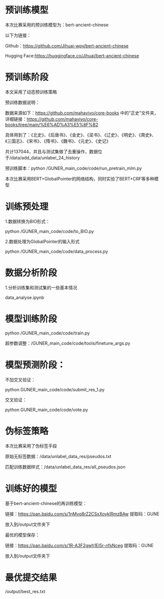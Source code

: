 <!--
 * @Descripttion: 
 * @version: 
 * @Author: Smallxiaoxin
 * @Date: 2023-06-06 11:00:23
 * @LastEditors: Smallxiaoxin
 * @LastEditTime: 2023-06-06 20:53:30
-->
# 预训练模型
本次比赛采用的预训练模型为：bert-ancient-chinese

以下为链接：

Github：https://github.com/Jihuai-wpy/bert-ancient-chinese

Hugging Face:https://huggingface.co/Jihuai/bert-ancient-chinese

# 预训练阶段
本文采用了动态预训练策略

预训练数据说明：

数据来源如下：https://github.com/mahavivo/core-books 中的“正史”文件夹，详细链接：https://github.com/mahavivo/core-books/tree/main/%E6%AD%A3%E5%8F%B2

具体用到了：《北史》、《后唐书》、《金史》、《梁书》、《辽史》、《明史》、《南史》、《三国志》、《宋书》、《隋书》、《魏书》、《元史》、《史记》

共计137044，并且与测试集做了去重操作，数据位于/data/add_data/unlabel_24_history

预训练脚本：python /GUNER_main_code/code/run_pretrain_mlm.py

本次比赛采用BERT+GlobalPointer的网络结构，同时实验了BERT+CRF等多种模型

# 训练预处理

1.数据转换为BIO形式：

python /GUNER_main_code/code/to_BIO.py

2.数据处理为GlobalPointer的输入形式

python /GUNER_main_code/code/data_process.py

# 数据分析阶段

1.分析训练集和测试集的一些基本情况

data_analyse.ipynb

# 模型训练阶段

python /GUNER_main_code/code/train.py

超参数调整：/GUNER_main_code/code/tools/finetune_args.py

# 模型预测阶段：

不加交叉验证：

python GUNER_main_code/code/submit_res_1.py

交叉验证：

python GUNER_main_code/code/vote.py

# 伪标签策略

本次比赛采用了伪标签手段

原始无标签数据：/data/unlabel_data_res/pseudos.txt

匹配训练数据样式：/data/unlabel_data_res/all_pseudos.json

# 训练好的模型

基于bert-ancient-chinese的再训练模型：

链接：https://pan.baidu.com/s/1nMvq8rZ2CSxXoykIRmzBAw 
提取码：GUNE

放入到/output文件夹下

最优的模型保存：

链接：https://pan.baidu.com/s/1R-A3F2gwh1EI5r-nfsNceg 
提取码：GUNE

放入到/output文件夹下

# 最优提交结果

/output/best_res.txt
